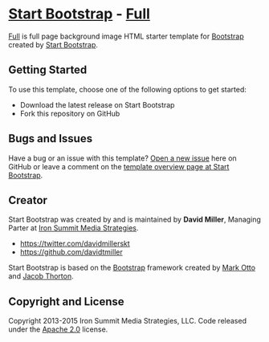 # [Start Bootstrap](https://startbootstrap.com/) - [Full](https://startbootstrap.com/template-overviews/full/)

[Full](https://startbootstrap.com/template-overviews/full/) is full page background image HTML starter template for [Bootstrap](https://getbootstrap.com/) created by [Start Bootstrap](https://startbootstrap.com/).

## Getting Started

To use this template, choose one of the following options to get started:
* Download the latest release on Start Bootstrap
* Fork this repository on GitHub

## Bugs and Issues

Have a bug or an issue with this template? [Open a new issue](https://github.com/IronSummitMedia/startbootstrap-full/issues) here on GitHub or leave a comment on the [template overview page at Start Bootstrap](https://startbootstrap.com/template-overviews/full/).

## Creator

Start Bootstrap was created by and is maintained by **David Miller**, Managing Parter at [Iron Summit Media Strategies](http://www.ironsummitmedia.com/).

* https://twitter.com/davidmillerskt
* https://github.com/davidtmiller

Start Bootstrap is based on the [Bootstrap](https://getbootstrap.com/) framework created by [Mark Otto](https://twitter.com/mdo) and [Jacob Thorton](https://twitter.com/fat).

## Copyright and License

Copyright 2013-2015 Iron Summit Media Strategies, LLC. Code released under the [Apache 2.0](https://github.com/IronSummitMedia/startbootstrap-full/blob/gh-pages/LICENSE) license.